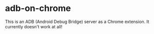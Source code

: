 adb-on-chrome
=============

This is an ADB (Android Debug Bridge) server as a Chrome extension.
It currently doesn't work at all!
